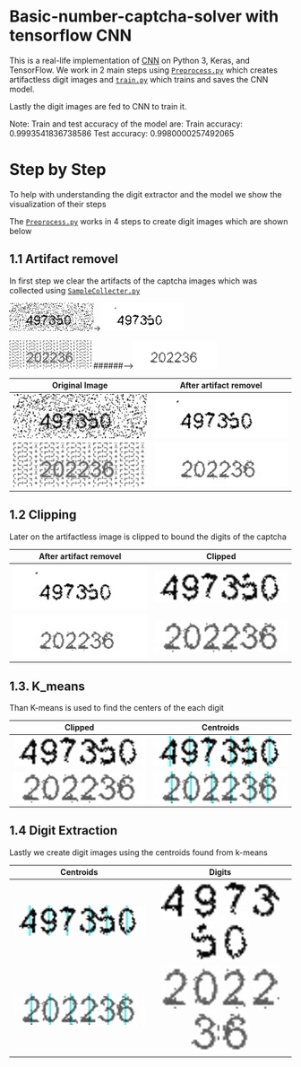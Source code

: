 # Basic-number-captcha-solver with tensorflow CNN

This is a real-life implementation of [CNN](https://www.tensorflow.org/tutorials/images/cnn?hl=tr) on Python 3, Keras, and TensorFlow. We work in 2 main steps using [`Preprocess.py`](Preprocess.py) which creates artifactless digit images and [`train.py`](train.py) which trains and saves the CNN model.

Lastly the digit images are fed to CNN to train it.

Note: Train and test accuracy of the model are:
Train accuracy: 0.9993541836738586
Test  accuracy: 0.9980000257492065

# Step by Step 
To help with understanding the digit extractor and the model we show the visualization of their steps 

The [`Preprocess.py`](Preprocess.py) works in 4 steps to create digit images which are shown below
## 1.1 Artifact removel
In first step we clear the artifacts of the captcha images which was collected using [`SampleCollecter.py`](SampleCollecter.py)

![](captchas/1901-497350.jpg)->![](visualized_steps/1-artifacts_removed/1901-497350.jpg)

![](captchas/1902-202236.jpg)######-->![](visualized_steps/1-artifacts_removed/1902-202236.jpg)

Original Image            |  After artifact removel
:-------------------------:|:-------------------------:
<img src="captchas/1901-497350.jpg" width="300">  |  <img src="visualized_steps/1-artifacts_removed/1901-497350.jpg" width="300">
<img src="captchas/1902-202236.jpg" width="300">  |  <img src="visualized_steps/1-artifacts_removed/1902-202236.jpg" width="300">




## 1.2 Clipping
Later on the artifactless image is clipped to bound the digits of the captcha

After artifact removel            |  Clipped
:-------------------------:|:-------------------------:
<img src="visualized_steps/1-artifacts_removed/1901-497350.jpg" width="300">  |  <img src="visualized_steps/2-clipped/1901-497350.jpg" width="300">
<img src="visualized_steps/1-artifacts_removed/1902-202236.jpg" width="300">  |  <img src="visualized_steps/2-clipped/1902-202236.jpg" width="300">

## 1.3. K_means
Than K-means is used to find the centers of the each digit

Clipped            |  Centroids
:-------------------------:|:-------------------------:
<img src="visualized_steps/2-clipped/1901-497350.jpg" width="300">  |  <img src="visualized_steps/3-k_means/1901-497350.jpg" width="300">
<img src="visualized_steps/2-clipped/1902-202236.jpg" width="300">  |  <img src="visualized_steps/3-k_means/1902-202236.jpg" width="300">

## 1.4 Digit Extraction
Lastly we create digit images using the centroids found from k-means

Centroids            |  Digits
:-------------------------:|:-------------------------:
<img src="visualized_steps/3-k_means/1901-497350.jpg" width="300">  |  <img src="visualized_steps/digits/1901,1-4.jpg" width="50"> <img src="visualized_steps/digits/1901,2-9.jpg" width="50"> <img src="visualized_steps/digits/1901,3-7.jpg" width="50"> <img src="visualized_steps/digits/1901,4-3.jpg" width="50"> <img src="visualized_steps/digits/1901,5-5.jpg" width="50"> <img src="visualized_steps/digits/1901,6-0.jpg" width="50">
<img src="visualized_steps/3-k_means/1902-202236.jpg" width="300">  |  <img src="visualized_steps/digits/1902,1-2.jpg" width="50"> <img src="visualized_steps/digits/1902,2-0.jpg" width="50"> <img src="visualized_steps/digits/1902,3-2.jpg" width="50"> <img src="visualized_steps/digits/1902,4-2.jpg" width="50"> <img src="visualized_steps/digits/1902,5-3.jpg" width="50"> <img src="visualized_steps/digits/1902,6-6.jpg" width="50">
